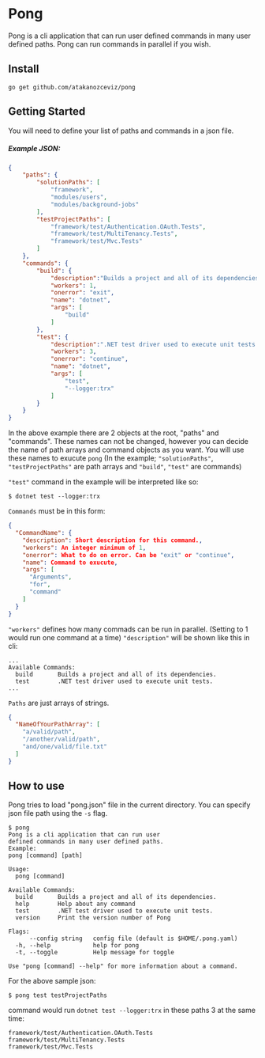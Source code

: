 # Pong

Pong is a cli application that can run user defined commands in many user defined paths. 
Pong can run commands in parallel if you wish.

## Install

```
go get github.com/atakanozceviz/pong
```

## Getting Started

You will need to define your list of paths and commands in a json file.

##### Example JSON:

```json
{
    "paths": {
        "solutionPaths": [
            "framework",
            "modules/users",
            "modules/background-jobs"
        ],
        "testProjectPaths": [
            "framework/test/Authentication.OAuth.Tests",
            "framework/test/MultiTenancy.Tests",
            "framework/test/Mvc.Tests"
        ]
    },
    "commands": {
        "build": {
            "description":"Builds a project and all of its dependencies.",
            "workers": 1,
            "onerror": "exit",
            "name": "dotnet",
            "args": [
                "build"
            ]
        },
        "test": {
            "description":".NET test driver used to execute unit tests.",
            "workers": 3,
            "onerror": "continue",
            "name": "dotnet",
            "args": [
                "test",
                "--logger:trx"
            ]
        }
    }
}
```

In the above example there are 2 objects at the root, "paths" and "commands". These names can not be changed, however you can decide the name of path arrays and command objects as you want. You will use these names to exucute `pong` (In the example; `"solutionPaths"`, `"testProjectPaths"` are path arrays and `"build"`, `"test"` are commands)

`"test"` command in the example will be interpreted like so:

```command
$ dotnet test --logger:trx
```

`Commands` must be in this form:

```json
{
  "CommandName": {
    "description": Short description for this command.,
    "workers": An integer minimum of 1,
    "onerror": What to do on error. Can be "exit" or "continue",
    "name": Command to exucute,
    "args": [
      "Arguments",
      "for",
      "command"
    ]
  }
}
```

`"workers"` defines how many commads can be run in parallel. (Setting to 1 would run one command at a time)
`"description"` will be shown like this in cli: 

```console
...
Available Commands:
  build       Builds a project and all of its dependencies.
  test        .NET test driver used to execute unit tests.
...
```

`Paths` are just arrays of strings.

```json
{
  "NameOfYourPathArray": [
    "a/valid/path",
    "/another/valid/path",
    "and/one/valid/file.txt"
  ]
}
```

## How to use

Pong tries to load "pong.json" file in the current directory. You can specify json file path using the `-s` flag.

```console
$ pong
Pong is a cli application that can run user
defined commands in many user defined paths. 
Example:
pong [command] [path]

Usage:
  pong [command]

Available Commands:
  build       Builds a project and all of its dependencies.
  help        Help about any command
  test        .NET test driver used to execute unit tests.
  version     Print the version number of Pong

Flags:
      --config string   config file (default is $HOME/.pong.yaml)
  -h, --help            help for pong
  -t, --toggle          Help message for toggle

Use "pong [command] --help" for more information about a command.
```

For the above sample json:

```console
$ pong test testProjectPaths
```

command would run `dotnet test --logger:trx` in these paths 3 at the same time:

```
framework/test/Authentication.OAuth.Tests
framework/test/MultiTenancy.Tests
framework/test/Mvc.Tests
```
